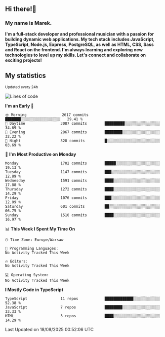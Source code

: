 ## Hi there!👋 ##
### My name is Marek. ###

**I'm a full-stack developer and professional musician with a passion for building dynamic web applications. My tech stack includes JavaScript, TypeScript, Node.js, Express, PostgreSQL, as well as HTML, CSS, Sass and React on the frontend. I'm always learning and exploring new technologies to level up my skills. Let's connect and collaborate on exciting projects!**

## My statistics ##
<sub>Updated every 24h</sub>
<!--START_SECTION:waka-->
![Lines of code](https://img.shields.io/badge/From%20Hello%20World%20I%27ve%20Written-1.2%20million%20lines%20of%20code-blue)

**I'm an Early 🐤** 

```text
🌞 Morning                2617 commits        ███████░░░░░░░░░░░░░░░░░░   29.41 % 
🌆 Daytime                3087 commits        █████████░░░░░░░░░░░░░░░░   34.69 % 
🌃 Evening                2867 commits        ████████░░░░░░░░░░░░░░░░░   32.22 % 
🌙 Night                  328 commits         █░░░░░░░░░░░░░░░░░░░░░░░░   03.69 % 
```
📅 **I'm Most Productive on Monday** 

```text
Monday                   1702 commits        █████░░░░░░░░░░░░░░░░░░░░   19.13 % 
Tuesday                  1147 commits        ███░░░░░░░░░░░░░░░░░░░░░░   12.89 % 
Wednesday                1591 commits        ████░░░░░░░░░░░░░░░░░░░░░   17.88 % 
Thursday                 1272 commits        ████░░░░░░░░░░░░░░░░░░░░░   14.29 % 
Friday                   1076 commits        ███░░░░░░░░░░░░░░░░░░░░░░   12.09 % 
Saturday                 601 commits         ██░░░░░░░░░░░░░░░░░░░░░░░   06.75 % 
Sunday                   1510 commits        ████░░░░░░░░░░░░░░░░░░░░░   16.97 % 
```


📊 **This Week I Spent My Time On** 

```text
🕑︎ Time Zone: Europe/Warsaw

💬 Programming Languages: 
No Activity Tracked This Week

🔥 Editors: 
No Activity Tracked This Week

💻 Operating System: 
No Activity Tracked This Week
```

**I Mostly Code in TypeScript** 

```text
TypeScript               11 repos            █████████████░░░░░░░░░░░░   52.38 % 
JavaScript               7 repos             ████████░░░░░░░░░░░░░░░░░   33.33 % 
HTML                     3 repos             ████░░░░░░░░░░░░░░░░░░░░░   14.29 % 
```




 Last Updated on 18/08/2025 00:52:06 UTC
<!--END_SECTION:waka-->

<!--
**MarekSax/MarekSax** is a ✨ _special_ ✨ repository because its `README.md` (this file) appears on your GitHub profile.

Here are some ideas to get you started:

- 🔭 I’m currently working on ...
- 🌱 I’m currently learning ...
- 👯 I’m looking to collaborate on ...
- 🤔 I’m looking for help with ...
- 💬 Ask me about ...
- 📫 How to reach me: ...
- 😄 Pronouns: ...
- ⚡ Fun fact: ...
-->
